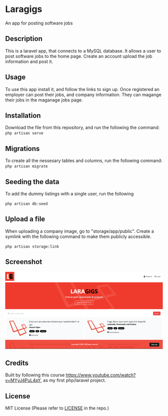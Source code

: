 # Laragigs

An app for posting software jobs

## Description

This is a laravel app, that connects to a MySQL database. It allows a user to post software jobs to the home page. Create an account upload the job information and post it. 

## Usage

To use this app install it, and follow the links to sign up. Once registered an employer can post their jobs, and company information. They can magange their jobs in the maganage jobs page.

## Installation

Download the file from this repository, and run the following the command:
`php artisan serve`

## Migrations

To create all the nessesary tables and columns, run the following command:
`php artisan migrate`

## Seeding the data

To add the dummy listings with a single user, run the following

`php artisan db:seed`

## Upload a file

When uploading a company image, go to "storage/app/public". Create a symlink with the following command to make them publicly accessible.

`php artisan storage:link`

## Screenshot

![Screenshot](./public/screenshot/screenshot.png)

## Credits

Built by following this course https://www.youtube.com/watch?v=MYyJ4PuL4pY, as my first php/laravel project.

## License

MIT License (Please refer to [LICENSE](/LICENSE) in the repo.)
